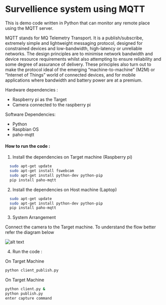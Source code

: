 # Survellience system using MQTT
This is demo code written in Python that can monitor any remote place using the MQTT server.

MQTT stands for MQ Telemetry Transport. It is a publish/subscribe, extremely simple and lightweight messaging protocol, designed for constrained devices and low-bandwidth, high-latency or unreliable networks. The design principles are to minimise network bandwidth and device resource requirements whilst also attempting to ensure reliability and some degree of assurance of delivery. These principles also turn out to make the protocol ideal of the emerging “machine-to-machine” (M2M) or “Internet of Things” world of connected devices, and for mobile applications where bandwidth and battery power are at a premium.

Hardware dependencies :

- Raspberry pi as the Target 
- Camera connected to the raspberry pi


Software Dependencies:
- Python
- Raspbian OS
- paho-mqtt

#### How to run the code : ####

1. Install the dependencies on Target machine (Raspberry pi)

```bash
  sudo apt-get update
  sudo apt-get install fswebcam
  sudo apt-get install python-dev python-pip
  pip install paho-mqtt
```
2. Install the dependencies on Host machine (Laptop)

```bash
  sudo apt-get update
  sudo apt-get install python-dev python-pip
  pip install paho-mqtt
```

3. System Arrangement

Connect the camera to the Target machine. To understand the flow better refer the diagram below 

![alt text](https://github.com/huzz/Remote-surveillance-system-using-mqtt/blob/master/mqtt_flow.png)

4. Run the code :

On Target Machine
 ```bash
 python client_publish.py
 ```
On Target Machine
 ```bash
 python client.py &
 python publish.py 
 enter capture command 
 ```

